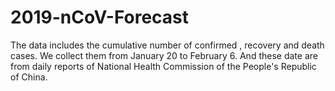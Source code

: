 # 2019-nCoV-Forecast

The data includes the cumulative number of confirmed , recovery and death cases. We collect them from January 20 to February 6. And these date are from daily reports of National Health Commission of the People's Republic of China. 
